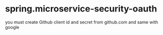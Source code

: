 # spring.microservice-security-oauth

you must create Github client id and secret from github.com and same with google 
